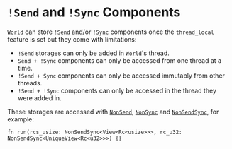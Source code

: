 # `!Send` and `!Sync` Components

[`World`](https://docs.rs/shipyard/0.5.0/shipyard/struct.World.html) can store `!Send` and/or `!Sync` components once the `thread_local` feature is set but they come with limitations:

- `!Send` storages can only be added in [`World`](https://docs.rs/shipyard/0.5.0/shipyard/struct.World.html)'s thread.
- `Send + !Sync` components can only be accessed from one thread at a time.
- `!Send + Sync` components can only be accessed immutably from other threads.
- `!Send + !Sync` components can only be accessed in the thread they were added in.

These storages are accessed with [`NonSend`](https://docs.rs/shipyard/0.5.0/shipyard/struct.NonSend.html), [`NonSync`](https://docs.rs/shipyard/0.5.0/shipyard/struct.NonSync.html) and [`NonSendSync`](https://docs.rs/shipyard/0.5.0/shipyard/struct.NonSendSync.html), for example:

```rust, noplaypen
fn run(rcs_usize: NonSendSync<View<Rc<usize>>>, rc_u32: NonSendSync<UniqueView<Rc<u32>>>) {}
```
